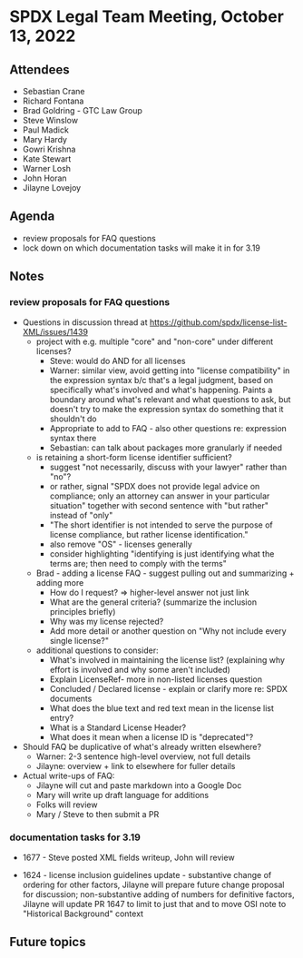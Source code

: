 # SPDX Legal Team Meeting, October 13, 2022

## Attendees

* Sebastian Crane
* Richard Fontana
* Brad Goldring - GTC Law Group
* Steve Winslow
* Paul Madick
* Mary Hardy
* Gowri Krishna
* Kate Stewart
* Warner Losh
* John Horan
* Jilayne Lovejoy

## Agenda

* review proposals for FAQ questions
* lock down on which documentation tasks will make it in for 3.19

## Notes

### review proposals for FAQ questions

* Questions in discussion thread at https://github.com/spdx/license-list-XML/issues/1439
  * project with e.g. multiple "core" and "non-core" under different licenses?
    - Steve: would do AND for all licenses
    - Warner: similar view, avoid getting into "license compatibility" in the expression syntax b/c that's a legal judgment, based on specifically what's involved and what's happening. Paints a boundary around what's relevant and what questions to ask, but doesn't try to make the expression syntax do something that it shouldn't do
    - Appropriate to add to FAQ - also other questions re: expression syntax there
    - Sebastian: can talk about packages more granularly if needed
  * is retaining a short-form license identifier sufficient?
    - suggest "not necessarily, discuss with your lawyer" rather than "no"?
    - or rather, signal "SPDX does not provide legal advice on compliance; only an attorney can answer in your particular situation" together with second sentence with "but rather" instead of "only"
    - "The short identifier is not intended to serve the purpose of license compliance, but rather license identification."
    - also remove "OS" - licenses generally
    - consider highlighting "identifying is just identifying what the terms are; then need to comply with the terms"
  * Brad - adding a license FAQ - suggest pulling out and summarizing + adding more
    - How do I request? => higher-level answer not just link
    - What are the general criteria? (summarize the inclusion principles briefly)
    - Why was my license rejected?
    - Add more detail or another question on "Why not include every single license?"
  * additional questions to consider:
    - What's involved in maintaining the license list? (explaining why effort is involved and why some aren't included)
    - Explain LicenseRef- more in non-listed licenses question
    - Concluded / Declared license - explain or clarify more re: SPDX documents
    - What does the blue text and red text mean in the license list entry?
    - What is a Standard License Header?
    - What does it mean when a license ID is "deprecated"?
* Should FAQ be duplicative of what's already written elsewhere?
  * Warner: 2-3 sentence high-level overview, not full details
  * Jilayne: overview + link to elsewhere for fuller details
* Actual write-ups of FAQ:
  * Jilayne will cut and paste markdown into a Google Doc
  * Mary will write up draft language for additions
  * Folks will review
  * Mary / Steve to then submit a PR

### documentation tasks for 3.19

* 1677 - Steve posted XML fields writeup, John will review

* 1624 - license inclusion guidelines update - substantive change of ordering for other factors, Jilayne will prepare future change proposal for discussion; non-substantive adding of numbers for definitive factors, Jilayne will update PR 1647 to limit to just that and to move OSI note to "Historical Background" context

## Future topics
